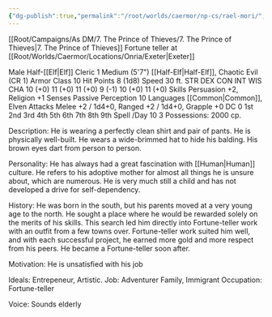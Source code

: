 ```yaml
---
{"dg-publish":true,"permalink":"/root/worlds/caermor/np-cs/rael-mori/","tags":["Chaia"]}
---
```


[[Root/Campaigns/As DM/7. The Prince of Thieves/7. The Prince of Thieves\|7. The Prince of Thieves]]
Fortune teller at [[Root/Worlds/Caermor/Locations/Onria/Exeter\|Exeter]]

Male Half-[[Elf\|Elf]] Cleric 1
Medium (5'7") [[Half-Elf\|Half-Elf]], Chaotic Evil (CR 1)
Armor Class 10
Hit Points 8 (1d8)
Speed 30 ft.
STR	DEX	CON	INT	WIS	CHA
10 (+0)	11 (+0)	11 (+0)	9 (-1)	10 (+0)	11 (+0)
Skills Persuasion +2, Religion +1
Senses Passive Perception 10
Languages [[Common\|Common]], Elven
Attacks Melee +2 / 1d4+0, Ranged +2 / 1d4+0, Grapple +0
DC	 0 	1st	2nd	3rd	4th	5th	6th	7th	8th	9th
Spell /Day	10	3
Possessions: 2000 cp.

Description: He is wearing a perfectly clean shirt and pair of pants. He is physically well-built. He wears a wide-brimmed hat to hide his balding. His brown eyes dart from person to person.

Personality: He has always had a great fascination with [[Human\|Human]] culture. He refers to his adoptive mother for almost all things he is unsure about, which are numerous. He is very much still a child and has not developed a drive for self-dependency.

History: He was born in the south, but his parents moved at a very young age to the north. He sought a place where he would be rewarded solely on the merits of his skills. This search led him directly into Fortune-teller work with an outfit from a few towns over. Fortune-teller work suited him well, and with each successful project, he earned more gold and more respect from his peers. He became a Fortune-teller soon after.

Motivation: He is unsatisfied with his job

Ideals: Entrepeneur, Artistic.
Job: Adventurer
Family, Immigrant 
Occupation: Fortune-teller

Voice: Sounds elderly